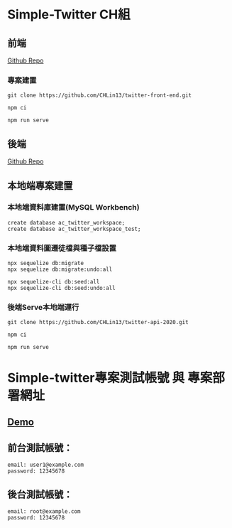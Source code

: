 # Simple-Twitter CH組

## 前端
[Github Repo](https://github.com/CHLin13/twitter-front-end)

### 專案建置
```
git clone https://github.com/CHLin13/twitter-front-end.git
```
```
npm ci
```
```
npm run serve
```

## 後端

[Github Repo](https://github.com/CHLin13/twitter-api-2020)

## 本地端專案建置

### 本地端資料庫建置(MySQL Workbench)
```
create database ac_twitter_workspace;
create database ac_twitter_workspace_test;

```

### 本地端資料圖遷徒檔與種子檔設置
```
npx sequelize db:migrate
npx sequelize db:migrate:undo:all

npx sequelize-cli db:seed:all
npx sequelize-cli db:seed:undo:all

```

### 後端Serve本地端運行

```
git clone https://github.com/CHLin13/twitter-api-2020.git
```
```
npm ci
```
```
npm run serve
```


# Simple-twitter專案測試帳號 與 專案部署網址
## [Demo](https://chlin13.github.io/twitter-front-end/#/)

## 前台測試帳號：
```
email: user1@example.com
password: 12345678
```
## 後台測試帳號：

```
email: root@example.com
password: 12345678
```



